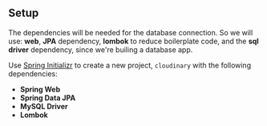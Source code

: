 ## **Setup**

The dependencies will be needed for the database connection. So we will use: **web**, **JPA** dependency, **lombok** to reduce boilerplate code, and the **sql driver** dependency, since we're builing a database app.

Use [Spring Initializr](https://start.spring.io/) to create a new project, `cloudinary` with the following dependencies:

  + **Spring Web**
  + **Spring Data JPA**
  + **MySQL Driver**
  + **Lombok**
